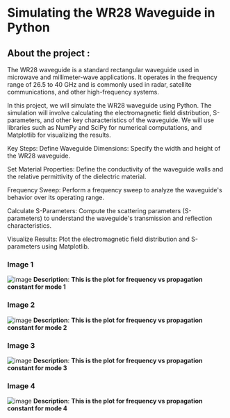 # Simulating the WR28 Waveguide in Python

## About the project :
  The WR28 waveguide is a standard rectangular waveguide used in microwave and millimeter-wave applications. It operates in the frequency range of 26.5 to 40 GHz and is commonly used in radar, satellite communications, and other high-frequency systems.

  In this project, we will simulate the WR28 waveguide using Python. The simulation will involve calculating the electromagnetic field distribution, S-parameters, and other key characteristics of the waveguide. We will use libraries such as NumPy and SciPy for numerical computations, and Matplotlib for visualizing the results.
  
  Key Steps:
  Define Waveguide Dimensions: Specify the width and height of the WR28 waveguide.
  
  Set Material Properties: Define the conductivity of the waveguide walls and the relative permittivity of the dielectric material.
  
  Frequency Sweep: Perform a frequency sweep to analyze the waveguide's behavior over its operating range.
  
  Calculate S-Parameters: Compute the scattering parameters (S-parameters) to understand the waveguide's transmission and reflection characteristics.
  
  Visualize Results: Plot the electromagnetic field distribution and S-parameters using Matplotlib.

### Image 1
![image](https://github.com/user-attachments/assets/62156d84-c779-4f61-92eb-a56048cc29ca)
**Description**: **This is the plot for frequency vs propagation constant for mode 1**

### Image 2
![image](https://github.com/user-attachments/assets/6df0598d-ef5c-4f78-842d-9f0db2c15ee4)
**Description**: **This is the plot for frequency vs propagation constant for mode 2**

### Image 3
![image](https://github.com/user-attachments/assets/0c28c853-2b73-474f-a1e4-cdaa5688d62c)
**Description**: **This is the plot for frequency vs propagation constant for mode 3**

### Image 4
![image](https://github.com/user-attachments/assets/3a87ef67-f4f1-474e-ad32-9015171e771d)
**Description**: **This is the plot for frequency vs propagation constant for mode 4**

